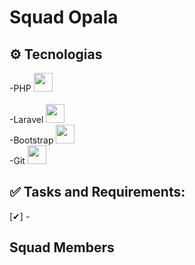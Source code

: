 # Squad Opala 


## ⚙️ Tecnologias

            
          
            
          

-PHP <img height=30 src="https://cdn.jsdelivr.net/gh/devicons/devicon/icons/php/php-original.svg" /><br>     
-Laravel <img height=30 src="https://cdn.jsdelivr.net/gh/devicons/devicon/icons/laravel/laravel-plain.svg" /> <br>
-Bootstrap <img height=30 src="https://cdn.jsdelivr.net/gh/devicons/devicon/icons/bootstrap/bootstrap-original.svg" /> <br>
-Git <img height=30 src="https://cdn.jsdelivr.net/gh/devicons/devicon/icons/git/git-plain.svg" /> <br>

            
          

## ✅ Tasks and Requirements:

[✔] -

## Squad Members

